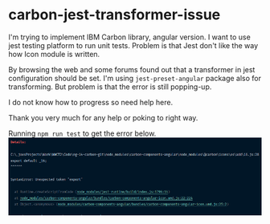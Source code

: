 # carbon-jest-transformer-issue

I'm trying to implement IBM Carbon library, angular version.
I want to use jest testing platform to run unit tests.
Problem is that Jest don't like the way how Icon module is written.

By browsing the web and some forums found out that a transformer in jest configuration should be set.
I'm using `jest-preset-angular` package also for transforming. But problem is that the error is still popping-up.

I do not know how to progress so need help here.

Thank you very much for any help or poking to right way.

Running `npm run test` to get the error below.
![Drag Racing](src/assets/img/export-error.png)

